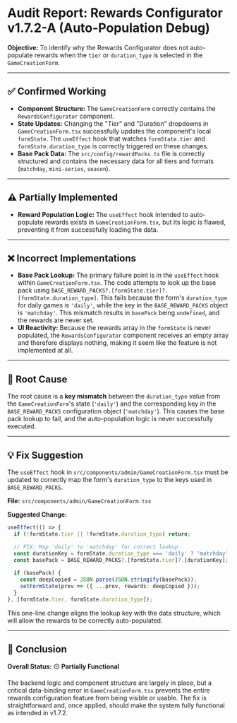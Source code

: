 # Audit Report: Rewards Configurator v1.7.2-A (Auto-Population Debug)

**Objective:** To identify why the Rewards Configurator does not auto-populate rewards when the `tier` or `duration_type` is selected in the `GameCreationForm`.

---

## ✅ Confirmed Working

- **Component Structure:** The `GameCreationForm` correctly contains the `RewardsConfigurator` component.
- **State Updates:** Changing the "Tier" and "Duration" dropdowns in `GameCreationForm.tsx` successfully updates the component's local `formState`. The `useEffect` hook that watches `formState.tier` and `formState.duration_type` is correctly triggered on these changes.
- **Base Pack Data:** The `src/config/rewardPacks.ts` file is correctly structured and contains the necessary data for all tiers and formats (`matchday`, `mini-series`, `season`).

---

## ⚠️ Partially Implemented

- **Reward Population Logic:** The `useEffect` hook intended to auto-populate rewards exists in `GameCreationForm.tsx`, but its logic is flawed, preventing it from successfully loading the data.

---

## ❌ Incorrect Implementations

- **Base Pack Lookup:** The primary failure point is in the `useEffect` hook within `GameCreationForm.tsx`. The code attempts to look up the base pack using `BASE_REWARD_PACKS?.[formState.tier]?.[formState.duration_type]`. This fails because the form's `duration_type` for daily games is `'daily'`, while the key in the `BASE_REWARD_PACKS` object is `'matchday'`. This mismatch results in `basePack` being `undefined`, and the rewards are never set.
- **UI Reactivity:** Because the rewards array in the `formState` is never populated, the `RewardsConfigurator` component receives an empty array and therefore displays nothing, making it seem like the feature is not implemented at all.

---

## 🧠 Root Cause

The root cause is a **key mismatch** between the `duration_type` value from the `GameCreationForm`'s state (`'daily'`) and the corresponding key in the `BASE_REWARD_PACKS` configuration object (`'matchday'`). This causes the base pack lookup to fail, and the auto-population logic is never successfully executed.

---

## 💡 Fix Suggestion

The `useEffect` hook in `src/components/admin/GameCreationForm.tsx` must be updated to correctly map the form's `duration_type` to the keys used in `BASE_REWARD_PACKS`.

**File:** `src/components/admin/GameCreationForm.tsx`

**Suggested Change:**

```typescript
useEffect(() => {
  if (!formState.tier || !formState.duration_type) return;

  // FIX: Map 'daily' to 'matchday' for correct lookup
  const durationKey = formState.duration_type === 'daily' ? 'matchday' : formState.duration_type;
  const basePack = BASE_REWARD_PACKS?.[formState.tier]?.[durationKey];
  
  if (basePack) {
    const deepCopied = JSON.parse(JSON.stringify(basePack));
    setFormState(prev => ({ ...prev, rewards: deepCopied }));
  }
}, [formState.tier, formState.duration_type]);
```

This one-line change aligns the lookup key with the data structure, which will allow the rewards to be correctly auto-populated.

---

## 🏁 Conclusion

**Overall Status:** 🟡 **Partially Functional**

The backend logic and component structure are largely in place, but a critical data-binding error in `GameCreationForm.tsx` prevents the entire rewards configuration feature from being visible or usable. The fix is straightforward and, once applied, should make the system fully functional as intended in v1.7.2.
